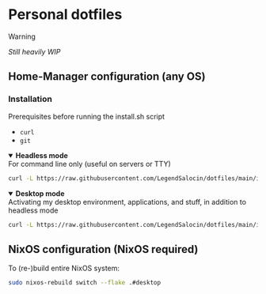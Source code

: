 # Personal dotfiles

> [!WARNING]  
> *Still heavily WIP*

## Home-Manager configuration (any OS)
### Installation
Prerequisites before running the install.sh script
* `curl`
* `git`

<details open>
  <summary><b>Headless mode</b></summary>
  For command line only (useful on servers or TTY)
  
  ```sh 
  curl -L https://raw.githubusercontent.com/LegendSalocin/dotfiles/main/install.sh | sh -s headless
  ```
</details>

<details open>
  <summary><b>Desktop mode</b></summary>
  Activating my desktop environment, applications, and stuff, in addition to headless mode
  
  ```sh
  curl -L https://raw.githubusercontent.com/LegendSalocin/dotfiles/main/install.sh | sh -s desktop
  ```
</details>


## NixOS configuration (NixOS required)
To (re-)build entire NixOS system:
```sh
sudo nixos-rebuild switch --flake .#desktop
```

